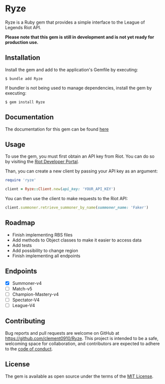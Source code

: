 # Ryze

Ryze is a Ruby gem that provides a simple interface to the League of Legends Riot API.

**Please note that this gem is still in development and is not yet ready for production use.**

## Installation

Install the gem and add to the application's Gemfile by executing:

    $ bundle add Ryze

If bundler is not being used to manage dependencies, install the gem by executing:

    $ gem install Ryze


## Documentation

The documentation for this gem can be found [here](https://rubydoc.info/github/clement0910/Ryze/master)

## Usage

To use the gem, you must first obtain an API key from Riot.
You can do so by visiting the [Riot Developer Portal](https://developer.riotgames.com/).

Than, you can create a new client by passing your API key as an argument:

```ruby
require 'ryze'

client = Ryze::Client.new(api_key: 'YOUR_API_KEY')
```

You can then use the client to make requests to the Riot API:

```ruby
client.summoner.retrieve_summoner_by_name(summoner_name: 'Faker')
```

## Roadmap

- Finish implementing RBS files
- Add methods to Object classes to make it easier to access data
- Add tests
- Add possibility to change region
- Finish implementing all endpoints

## Endpoints

- [x] Summoner-v4
- [ ] Match-v5
- [ ] Champion-Mastery-v4
- [ ] Spectator-V4
- [ ] League-V4

## Contributing

Bug reports and pull requests are welcome on GitHub at https://github.com/clement0910/Ryze. This project is intended to be a safe, welcoming space for collaboration, and contributors are expected to adhere to the [code of conduct](https://github.com/clement0910/Ryze/blob/master/CODE_OF_CONDUCT.md).

## License

The gem is available as open source under the terms of the [MIT License](https://opensource.org/licenses/MIT).

